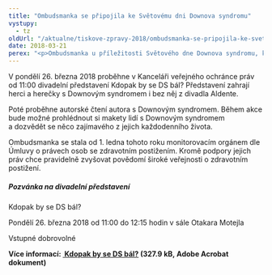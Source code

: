 ```yaml
---
title: "Ombudsmanka se připojila ke Světovému dni Downova syndromu"
vystupy:
  - tz
oldUrl: "/aktualne/tiskove-zpravy-2018/ombudsmanka-se-pripojila-ke-svetovemu-dni-downova-syndromu"
date: 2018-03-21
perex: "<p>Ombudsmanka u příležitosti Světového dne Downova syndromu, který připadá na 21. března, se svými spolupracovníky oblékla barevné ponožky, které se staly symbolem Downova syndromu. Tři páry ponožek patami k sobě připomínají tři písmena X, jsou tedy paralelou na tři 21. chromozomy X, které zapříčiňují Downův syndrom. </p>"
---
```


<!-- imported from the old website -->

<p>V pondělí 26. března 2018 proběhne v Kanceláři veřejného ochránce práv od 11:00 divadelní představení Kdopak by se DS bál? Představení zahrají herci a herečky s Downovým syndromem i bez něj z divadla Aldente. </p><p>Poté proběhne autorské čtení autora s Downovým syndromem. Během akce bude možné prohlédnout si makety lidí s Downovým syndromem a dozvědět se něco zajímavého z jejich každodenního života. </p> <p>Ombudsmanka se stala od 1. ledna tohoto roku monitorovacím orgánem dle Úmluvy o právech osob se zdravotním postižením. Kromě podpory jejich práv chce pravidelně zvyšovat povědomí široké veřejnosti o zdravotním postižení.</p><h5>Pozvánka na divadelní představení</h5> <p>Kdopak by se DS bál?</p> <p>Pondělí 26. března 2018 od 11:00 do 12:15 hodin v sále Otakara Motejla</p> <p>Vstupné dobrovolné</p> <p><b>Více informací: </b><b><a title="Otevření do nového okna" href="/uploads-import/Vzdelavaci-akce/Pozvanka_Svetovy_den_DS_v_KVOP_final.pdf" target="_blank"> Kdopak by se DS bál?</a> (327.9 kB, Adobe Acrobat dokument)</b></p>
